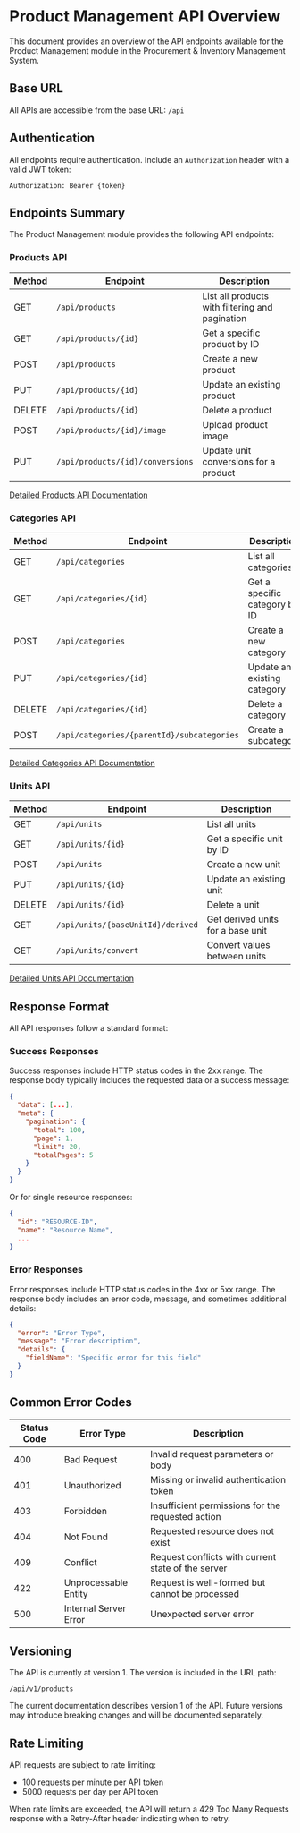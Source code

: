 # Product Management API Overview

This document provides an overview of the API endpoints available for the Product Management module in the Procurement & Inventory Management System.

## Base URL

All APIs are accessible from the base URL: `/api`

## Authentication

All endpoints require authentication. Include an `Authorization` header with a valid JWT token:

```
Authorization: Bearer {token}
```

## Endpoints Summary

The Product Management module provides the following API endpoints:

### Products API

| Method | Endpoint                        | Description                               |
|--------|----------------------------------|-------------------------------------------|
| GET    | `/api/products`                 | List all products with filtering and pagination |
| GET    | `/api/products/{id}`            | Get a specific product by ID              |
| POST   | `/api/products`                 | Create a new product                      |
| PUT    | `/api/products/{id}`            | Update an existing product                |
| DELETE | `/api/products/{id}`            | Delete a product                          |
| POST   | `/api/products/{id}/image`      | Upload product image                      |
| PUT    | `/api/products/{id}/conversions`| Update unit conversions for a product     |

[Detailed Products API Documentation](./PROD-API-Endpoints-Products.md)

### Categories API

| Method | Endpoint                            | Description                               |
|--------|-------------------------------------|-------------------------------------------|
| GET    | `/api/categories`                   | List all categories                       |
| GET    | `/api/categories/{id}`              | Get a specific category by ID             |
| POST   | `/api/categories`                   | Create a new category                     |
| PUT    | `/api/categories/{id}`              | Update an existing category               |
| DELETE | `/api/categories/{id}`              | Delete a category                         |
| POST   | `/api/categories/{parentId}/subcategories` | Create a subcategory              |

[Detailed Categories API Documentation](./PROD-API-Endpoints-Categories.md)

### Units API

| Method | Endpoint                        | Description                               |
|--------|----------------------------------|-------------------------------------------|
| GET    | `/api/units`                    | List all units                            |
| GET    | `/api/units/{id}`               | Get a specific unit by ID                 |
| POST   | `/api/units`                    | Create a new unit                         |
| PUT    | `/api/units/{id}`               | Update an existing unit                   |
| DELETE | `/api/units/{id}`               | Delete a unit                             |
| GET    | `/api/units/{baseUnitId}/derived` | Get derived units for a base unit       |
| GET    | `/api/units/convert`            | Convert values between units              |

[Detailed Units API Documentation](./PROD-API-Endpoints-Units.md)

## Response Format

All API responses follow a standard format:

### Success Responses

Success responses include HTTP status codes in the 2xx range. The response body typically includes the requested data or a success message:

```json
{
  "data": [...],
  "meta": {
    "pagination": {
      "total": 100,
      "page": 1,
      "limit": 20,
      "totalPages": 5
    }
  }
}
```

Or for single resource responses:

```json
{
  "id": "RESOURCE-ID",
  "name": "Resource Name",
  ...
}
```

### Error Responses

Error responses include HTTP status codes in the 4xx or 5xx range. The response body includes an error code, message, and sometimes additional details:

```json
{
  "error": "Error Type",
  "message": "Error description",
  "details": {
    "fieldName": "Specific error for this field"
  }
}
```

## Common Error Codes

| Status Code | Error Type         | Description                                       |
|-------------|-------------------|---------------------------------------------------|
| 400         | Bad Request       | Invalid request parameters or body                 |
| 401         | Unauthorized      | Missing or invalid authentication token            |
| 403         | Forbidden         | Insufficient permissions for the requested action  |
| 404         | Not Found         | Requested resource does not exist                  |
| 409         | Conflict          | Request conflicts with current state of the server |
| 422         | Unprocessable Entity | Request is well-formed but cannot be processed    |
| 500         | Internal Server Error | Unexpected server error                        |

## Versioning

The API is currently at version 1. The version is included in the URL path:

```
/api/v1/products
```

The current documentation describes version 1 of the API. Future versions may introduce breaking changes and will be documented separately.

## Rate Limiting

API requests are subject to rate limiting:

- 100 requests per minute per API token
- 5000 requests per day per API token

When rate limits are exceeded, the API will return a 429 Too Many Requests response with a Retry-After header indicating when to retry. 